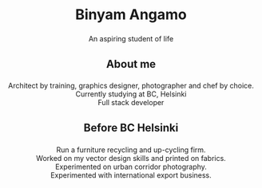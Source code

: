 <h1 align="center">Binyam Angamo</h1>

###

<p align="center">An aspiring student of life</p>

###

<h2 align="center">About me</h2>

###

<p align="center">Architect by training, graphics designer, photographer and chef by choice. <br>Currently studying at BC, Helsinki<br>Full stack developer</p>

###

<h2 align="center">Before BC Helsinki</h2>

###

<p align="center">Run a furniture recycling and up-cycling firm.<br>Worked on my vector design skills and printed on fabrics.<br>Experimented on urban corridor photography.<br>Experimented with international export business.</p>

###

<p align="center"></p>

###
